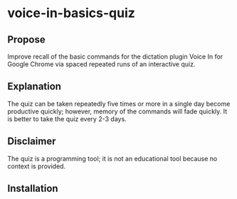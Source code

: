 # voice-in-basics-quiz

## Propose
Improve recall of the basic commands for the dictation plugin Voice In for Google Chrome via spaced repeated runs of an interactive quiz.

## Explanation
The quiz can be taken repeatedly five times or more in a single day become productive quickly; however, memory of the commands will fade quickly.
It is better to take the quiz every 2-3 days.

## Disclaimer
The quiz is a programming tool; it is not an educational tool because no context is provided.

## Installation


